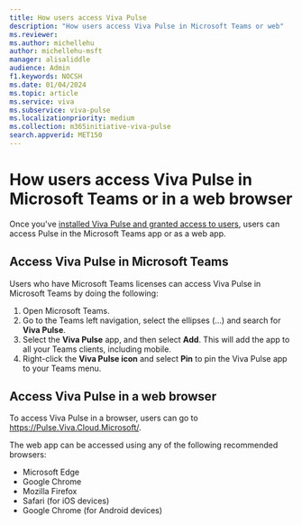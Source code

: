 ```yaml
---
title: How users access Viva Pulse
description: "How users access Viva Pulse in Microsoft Teams or web"
ms.reviewer: 
ms.author: michellehu
author: michellehu-msft
manager: alisaliddle
audience: Admin
f1.keywords: NOCSH
ms.date: 01/04/2024
ms.topic: article
ms.service: viva
ms.subservice: viva-pulse
ms.localizationpriority: medium
ms.collection: m365initiative-viva-pulse  
search.appverid: MET150
---
```


# How users access Viva Pulse in Microsoft Teams or in a web browser

Once you've [installed Viva Pulse and granted access to users](/Viva/pulse/setup-admin-access/manage-install-pin-viva-pulse-in-teams-admin-center), users can access Pulse in the Microsoft Teams app or as a web app.

## Access Viva Pulse in Microsoft Teams

Users who have Microsoft Teams licenses can access Viva Pulse in Microsoft Teams by doing the following:

1. Open Microsoft Teams.
2. Go to the Teams left navigation, select the ellipses (…) and search for **Viva Pulse**.
3. Select the **Viva Pulse** app, and then select **Add**. This will add the app to all your Teams clients, including mobile.
4. Right-click the **Viva Pulse icon** and select **Pin** to pin the Viva Pulse app to your Teams menu.

## Access Viva Pulse in a web browser
To access Viva Pulse in a browser, users can go to https://Pulse.Viva.Cloud.Microsoft/. 

The web app can be accessed using any of the following recommended browsers:

* Microsoft Edge
* Google Chrome  
* Mozilla Firefox
* Safari (for iOS devices)
* Google Chrome (for Android devices)
